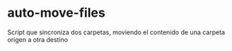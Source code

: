 # auto-move-files
Script que sincroniza dos carpetas, moviendo el contenido de una carpeta origen a otra destino